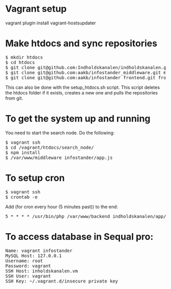# Vagrant setup
vagrant plugin install vagrant-hostsupdater

# Make htdocs and sync repositories
<pre>
$ mkdir htdocs
$ cd htdocs
$ git clone git@github.com:Indholdskanalen/indholdskanalen.git backend_indholdskanalen
$ git clone git@github.com:aakb/infostander_middleware.git middleware_indholdskanalen
$ git clone git@github.com:aakb/infostander_frontend.git frontend_indholdskanalen
</pre>
This can also be done with the setup_htdocs.sh script. This script deletes the htdocs folder if it exists, creates a new one and pulls the repositories from git.

# To get the system up and running
You need to start the search node. Do the following:
<pre>
$ vagrant ssh
$ cd /vagrant/htdocs/search_node/
$ npm install
$ /var/www/middleware_infostander/app.js
</pre>

# To setup cron
<pre>
$ vagrant ssh
$ crontab -e
</pre>
Add (for cron every hour (5 minutes past)) to the end:
<pre>
5 * * * * /usr/bin/php /var/www/backend_indholdskanalen/app/console infostander:schedule
</pre>

# To access database in Sequal pro:
<pre>
Name: vagrant infostander
MySQL Host: 127.0.0.1
Username: root
Password: vagrant
SSH Host: inholdskanalen.vm
SSH User: vagrant
SSH Key: ~/.vagrant.d/insecure_private_key
</pre>
